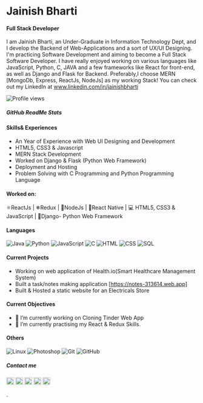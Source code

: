 # Jainish Bharti
#### Full Stack Developer

I am Jainish Bharti, an Under-Graduate in Information Technology Dept, and I develop the Backend of Web-Applications and a sort of UX/UI Designing. 
I'm practicing Software Development and aiming to become a Full Stack Software Developer. 
I have really enjoyed working on various languages like JavaScript, Python, C, JAVA and a few frameworks like React for front-end, as well as Django and Flask for Backend. Preferably,I choose MERN [MongoDb, Express, ReactJs, NodeJs] as my working Stack! 
You can check out my LinkedIn at www.linkedin.com/in/jainishbharti

![Profile views](https://gpvc.arturio.dev/jainishbharti05)  

##### GitHub ReadMe Stats

<!-- ![GitHub stats](https://github-readme-stats.vercel.app/api?username=jainishbharti05&theme=radical&show_icons=true)  -->

#### Skills& Experiences
- An Year of Experience with Web UI Designing and Development
- HTML5, CSS3 & Javascript
- MERN Stack Development
- Worked on Django & Flask (Python Web Framework)
- Deployment and Hosting
- Problem Solving with C Programming and Python Programming Language

#### Worked on: 
⚛ReactJs | ❄Redux | 🔗NodeJs | 📲React Native | 💻 HTML5, CSS3 & JavaScript | 🎡Django- Python Web Framework


<!-- ## Top Languages -->
#### Languages 
![Java](https://img.shields.io/badge/-Java-05122A?style=flat&logo=Java&logoColor=FFA518)
![Python](https://img.shields.io/badge/-Python-05122A?style=flat&logo=python)
![JavaScript](https://img.shields.io/badge/-JavaScript-05122A?style=flat&logo=javascript)
![C](https://img.shields.io/badge/-C-05122A?style=flat&logo=C&logoColor=A8B9CC)
![HTML](https://img.shields.io/badge/-HTML-05122A?style=flat&logo=HTML5)
![CSS](https://img.shields.io/badge/-CSS-05122A?style=flat&logo=CSS3&logoColor=1572B6)
![SQL](https://img.shields.io/badge/-SQL-000?&logo=MySQL)

<!-- [![Top Langs](https://github-readme-stats.vercel.app/api/top-langs/?username=jainishbharti05&layout=compact&theme=radical)](https://github.com/anuraghazra/github-readme-stats) -->


#### Current Projects
 - Working on web application of Health.io(Smart Healthcare Management System)
 - Built a task/notes making application [https://notes-313614.web.app]
 - Built & Hosted a static website for an Electricals Store

#### Current Objectives
- 🔭 I’m currently working on Cloning Tinder Web App 
- 🌱 I’m currently practising my React & Redux Skills.

#### Others
![Linux](https://img.shields.io/badge/-Linux-000?&logo=Linux)
![Photoshop](https://img.shields.io/badge/-Photoshop-05122A?style=flat&logo=photoshop)
![Git](https://img.shields.io/badge/-Git-05122A?style=flat&logo=git)
![GitHub](https://img.shields.io/badge/-GitHub-05122A?style=flat&logo=github)

##### Contact me

[<img src='https://cdn.jsdelivr.net/npm/simple-icons@3.0.1/icons/github.svg' alt='github' height='20'>](https://github.com/jainishbharti05)             [<img src='https://cdn.jsdelivr.net/npm/simple-icons@3.0.1/icons/linkedin.svg' alt='linkedin' height='20'>](https://www.linkedin.com/in/jainishbharti/)           [<img src='https://cdn.jsdelivr.net/npm/simple-icons@3.0.1/icons/facebook.svg' alt='facebook' height='20'>](https://www.facebook.com/jainish.bharti)            [<img src='https://cdn.jsdelivr.net/npm/simple-icons@3.0.1/icons/instagram.svg' alt='instagram' height='20'>](https://www.instagram.com/jainish_thinks/)          [<img src='https://cdn.jsdelivr.net/npm/simple-icons@3.0.1/icons/twitter.svg' alt='twitter' height='20'>](https://twitter.com/jainishharti05)  




   


. 





